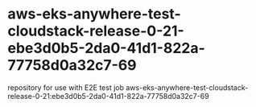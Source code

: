 # aws-eks-anywhere-test-cloudstack-release-0-21-ebe3d0b5-2da0-41d1-822a-77758d0a32c7-69
repository for use with E2E test job aws-eks-anywhere-test-cloudstack-release-0-21:ebe3d0b5-2da0-41d1-822a-77758d0a32c7-69
